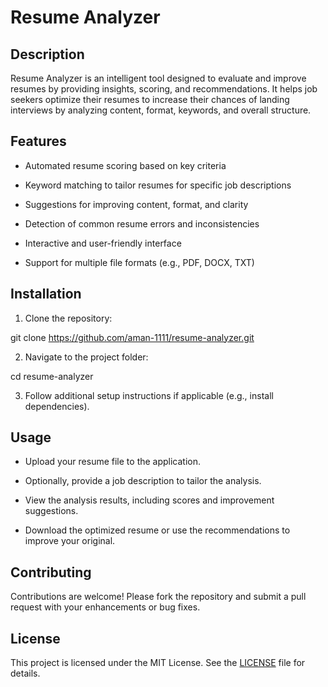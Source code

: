 # Resume Analyzer


## Description

Resume Analyzer is an intelligent tool designed to evaluate and improve resumes by providing insights, scoring, and recommendations. It helps job seekers optimize their resumes to increase their chances of landing interviews by analyzing content, format, keywords, and overall structure.


## Features

- Automated resume scoring based on key criteria

- Keyword matching to tailor resumes for specific job descriptions

- Suggestions for improving content, format, and clarity

- Detection of common resume errors and inconsistencies

- Interactive and user-friendly interface

- Support for multiple file formats (e.g., PDF, DOCX, TXT)


## Installation

1. Clone the repository:

git clone https://github.com/aman-1111/resume-analyzer.git

2. Navigate to the project folder:

cd resume-analyzer

3. Follow additional setup instructions if applicable (e.g., install dependencies).


## Usage

- Upload your resume file to the application.

- Optionally, provide a job description to tailor the analysis.

- View the analysis results, including scores and improvement suggestions.

- Download the optimized resume or use the recommendations to improve your original.


## Contributing

Contributions are welcome! Please fork the repository and submit a pull request with your enhancements or bug fixes.


## License

This project is licensed under the MIT License. See the [LICENSE](LICENSE) file for details.

